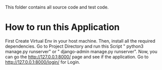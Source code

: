 This folder contains all source code and test code.
# How to run this Application

First Create Virtual Env in your host machine. Then, install all the required dependencies. Go to Project Directory and run this Script " python3 manage.py runserver" or " django-admin manage.py runserver".
Now, you can go the http://127.0.0.1:8000/ page and see if the application. Go to http://127.0.0.1:8000/login/ for Login.
